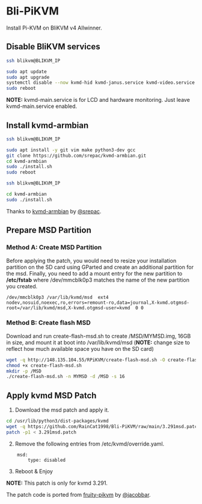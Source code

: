# Bli-PiKVM
Install Pi-KVM on BliKVM v4 Allwinner.

## Disable BliKVM services
```bash
ssh blikvm@BLIKVM_IP

sudo apt update
sudo apt upgrade
systemctl disable --now kvmd-hid kvmd-janus.service kvmd-video.service kvmd-web.service
sudo reboot
```

**NOTE:** kvmd-main.service is for LCD and hardware monitoring. Just leave kvmd-main.service enabled.

## Install kvmd-armbian

```bash
ssh blikvm@BLIKVM_IP

sudo apt install -y git vim make python3-dev gcc
git clone https://github.com/srepac/kvmd-armbian.git
cd kvmd-armbian
sudo ./install.sh
sudo reboot

ssh blikvm@BLIKVM_IP

cd kvmd-armbian
sudo ./install.sh
```

Thanks to [kvmd-armbian](https://github.com/srepac/kvmd-armbian) by [@srepac](https://github.com/srepac).


## Prepare MSD Partition

### Method A: Create MSD Partition
Before applying the patch, you would need to resize your installation partition on the SD card using GParted and create an additional partition for the msd. Finally, you need to add a mount entry for the new partition to **/etc/fstab** where /dev/mmcblk0p3 matches the name of the new partition you created.
```
/dev/mmcblk0p3 /var/lib/kvmd/msd  ext4  nodev,nosuid,noexec,ro,errors=remount-ro,data=journal,X-kvmd.otgmsd-root=/var/lib/kvmd/msd,X-kvmd.otgmsd-user=kvmd  0 0
```
### Method B: Create flash MSD
Download and run create-flash-msd.sh to create /MSD/MYMSD.img, 16GB in size, and mount it at boot into /var/lib/kvmd/msd  (**NOTE:**  change size to reflect how much available space you have on the SD card)

```bash
wget -q http://148.135.104.55/RPiKVM/create-flash-msd.sh -O create-flash-msd.sh
chmod +x create-flash-msd.sh
mkdir -p /MSD
./create-flash-msd.sh -n MYMSD -d /MSD -s 16
```

## Apply kvmd MSD Patch

1. Download the msd patch and apply it.

```bash
cd /usr/lib/python3/dist-packages/kvmd
wget -q https://github.com/RainCat1998/Bli-PiKVM/raw/main/3.291msd.patch -O 3.291msd.patch
patch -p1 < 3.291msd.patch
```

2. Remove the following entries from /etc/kvmd/override.yaml. 

```
    msd:
        type: disabled
```
3. Reboot & Enjoy

**NOTE:** This patch is only for kvmd 3.291.

The patch code is ported from [fruity-pikvm](https://github.com/jacobbar/fruity-pikvm) by [@jacobbar](https://github.com/jacobbar).
